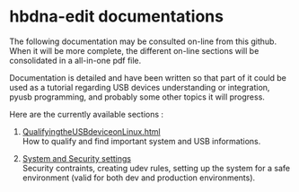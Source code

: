 # hbdna-edit documentations

The following documentation may be consulted on-line from this github.<br>
When it will be more complete, the different on-line sections will be consolidated in a all-in-one pdf file.<br>

Documentation is detailed and have been written so that part of it could be used as a tutorial regarding USB devices understanding or integration, pyusb programming, and probably some other topics it will progress.

Here are the currently available sections :

1. [QualifyingtheUSBdeviceonLinux.html](https:///./01_QualifyingtheUSBdeviceonLinux.html)<br>
How to qualify and find important system and USB informations.

2. [System and Security settings](./02_SystemandSecuritysettings.html)<br>
Security contraints, creating udev rules, setting up the system for a safe environment (valid for both dev and production environments).
